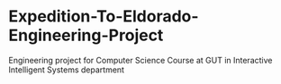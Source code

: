 # Expedition-To-Eldorado-Engineering-Project
Engineering project for Computer Science Course at GUT in Interactive Intelligent Systems department
